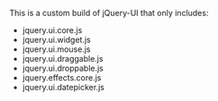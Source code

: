 This is a custom build of jQuery-UI that only includes:

- jquery.ui.core.js
- jquery.ui.widget.js
- jquery.ui.mouse.js
- jquery.ui.draggable.js
- jquery.ui.droppable.js
- jquery.effects.core.js
- jquery.ui.datepicker.js
